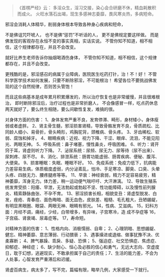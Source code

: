 > 《首楞严经》云： 
> 多淫众生，淫习交接，染心会合研磨不休，精血耗散积而成火。 
> 火旺水落石出竭，现生多感神志委靡，畏风寒炎热，多病短命。

邪淫会消耗人体精华，削弱身体根本导致各种身心疾病和短命，

不是佛诅咒吓唬人，
也不是佛“惩罚”不听话的人，
更不是佛规定要这样做。
而是佛发现的客观存在永恒不变的事实真相，实话实说。
不管你知不知道，相不相信，这个规律都存在，并且不会改变。

就好比养生老师告诉你抽烟喝酒伤身体，
不管你知不知道，相不相信，这个规律都存在，并且不会改变。

更残酷的是，邪淫感召的病属于业障病，医院医生吃药打针，治！不！好！
不管科学医学技术如何发展，只要不断除邪淫，不可能根治！
希望各位不要挑战佛发现的这个自然规律，否则苦头管饱！

而且这些病基本是成年累月积累爆发的，所以治疗恢复也是非常缓慢，并且很难根治，
即时断除邪淫后，治疗过程也是非常折磨人，
不会像感冒一样，吃点药休息两天就好了，要么终生相随，要么间歇性复发，难搞的很。

对身体方面的伤害：
1、身体发育严重不良，发育停滞、畸形，身材矮小，身体瘦弱或者虚胖。
2、肾主骨生髓，邪淫损害肾精，导致骨骼发育不良，骨质疏松、比同龄人细小、易骨折，骨头畸形，鸡胸驼背，颈椎病、骨头疼。
3、牙齿稀松、软弱、腐蚀和掉牙。
4、眼睛疾病：近视、视力下降、干涩、眼痒、流泪，不能见阳光、两眼无神。 
5、呼吸系统：鼻子堵塞，慢性鼻炎，呼吸困难。
6、听力：肾开窍于耳，肾虚则听力下降。
7、泌尿系统：尿频、尿无力、尿等待（尿不出来）、尿刺疼、尿不尽。
8、消化、排泄系统：肠胃功能虚弱、肠胃疾病、便秘、腹泻、大便臭。
9、损害睡眠：失眠、睡眠不好。
10、免疫系统：免疫力低下，抗病能力差容易生病，体质极度虚弱，内分泌紊乱，怕冷、手足寒凉、脚臭、口臭、头晕头疼、四肢无力、腰疼腿疼等等。
11、早衰：神经衰弱，精力不足容易疲劳，精神萎靡，浑身无力。体力差，稍一运动便气喘吁吁、大汗淋漓。
12、导致生殖系统发育受损：阳痿、早泄，无法勃起或勃起不坚、性功能障碍，以及慢性前列腺炎、精索静脉曲张、不孕不育。
13、邪淫损害长相，相貌变丑：肾虚型脱发、白发，痤疮、青春痘、面色晦暗、面无血色，皮肤差、粗糙、毛孔粗大，丑陋龌龊，有明显黑眼圈、眼袋、两眼无神、眼睛有邪光。
14，性病、艾滋病。
15，妇科方面：月经不调，痛经，少经，白带增多，有异味，子宫寒冷，造 成不孕症等
16，子宫癌、肾衰竭、尿毒症等。
17，寿命短。
  
对精神方面的伤害：
1、性格内向、消极懦弱、自卑；
2、心理阴暗、思想龌龊、健忘、精神萎靡、意志薄弱、行动猥亵；
3、遇事燥进或退缩、做事犹豫不决、优柔寡断；
4、脾气暴躁、乖戾、多疑、恐惧；
5、强迫症、社交恐惧症、焦虑症、抑郁症、神经症；
6、缺少耐心、恒心及必胜的信心和勇气，无远大志向、空虚度日，耽于幻想，逃避现实，不敢承担属于自己的责任；7、生活的能力差，不会为人处事，心智发育严重滞后和迟缓。

肾虚百病生，病太多了，写不完，篇幅有限，略举几例，大家感受一下就行。
